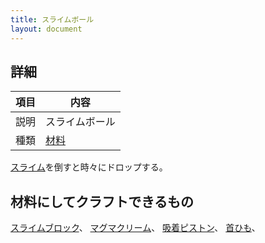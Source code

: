 ```yaml
---
title: スライムボール
layout: document
---
```

## 詳細

|項目|内容|
|---|---|
|説明|スライムボール|
|種類|[材料](材料)|

[スライム](スライム)を倒すと時々にドロップする。

## 材料にしてクラフトできるもの

[スライムブロック](スライムブロック)、
[マグマクリーム](マグマクリーム)、
[吸着ピストン](吸着ピストン)、
[首ひも](首ひも)、
